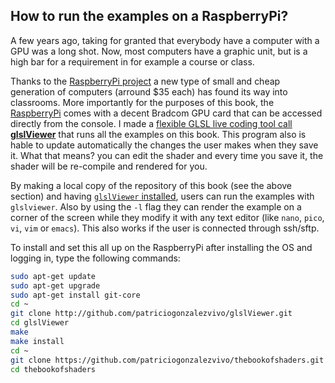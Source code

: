 ## How to run the examples on a RaspberryPi?

A few years ago, taking for granted that everybody have a computer with a GPU was a long shot. Now, most computers have a graphic unit, but is a high bar for a requirement in for example a course or class. 

Thanks to the [RaspberryPi project](http://www.raspberrypi.org/) a new type of small and cheap generation of computers (arround $35 each) has found its way into  classrooms. More importantly for the purposes of this book, the [RaspberryPi](http://www.raspberrypi.org/) comes with a decent Bradcom GPU card that can be accessed directly from the console. I made a [flexible GLSL live coding tool call **glslViewer**](https://github.com/patriciogonzalezvivo/glslViewer) that runs all the examples on this book. This program also is hable to update automatically the changes the user makes when they save it. What that means? you can edit the shader and every time you save it, the shader will be re-compile and rendered for you.

By making a local copy of the repository of this book (see the above section) and having [```glslViewer``` installed](https://github.com/patriciogonzalezvivo/glslViewer), users can run the examples with ```glslviewer```. Also by using the ```-l``` flag they can render the example on a corner of the screen while they modify it with any text editor (like ```nano```, ```pico```, ```vi```, ```vim``` or ```emacs```). This also works if the user is connected through ssh/sftp.

To install and set this all up on the RaspberryPi after installing the OS and logging in, type the following commands:

```bash
sudo apt-get update
sudo apt-get upgrade
sudo apt-get install git-core
cd ~ 
git clone http://github.com/patriciogonzalezvivo/glslViewer.git
cd glslViewer
make
make install
cd ~
git clone https://github.com/patriciogonzalezvivo/thebookofshaders.git
cd thebookofshaders
```